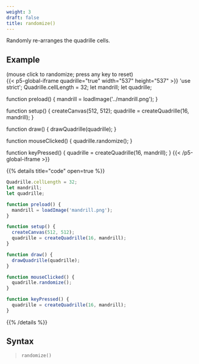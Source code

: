 ```yaml
---
weight: 3
draft: false
title: randomize()
---
```


Randomly re-arranges the quadrille cells.

## Example

(mouse click to randomize; press any key to reset)\
{{< p5-global-iframe quadrille="true" width="537" height="537" >}}
'use strict';
Quadrille.cellLength = 32;
let mandrill;
let quadrille;

function preload() {
  mandrill = loadImage('../mandrill.png');
}

function setup() {
  createCanvas(512, 512);
  quadrille = createQuadrille(16, mandrill);
}

function draw() {
  drawQuadrille(quadrille);
}

function mouseClicked() {
  quadrille.randomize();
}

function keyPressed() {
  quadrille = createQuadrille(16, mandrill);
}
{{< /p5-global-iframe >}}

{{% details title="code" open=true %}}
```js
Quadrille.cellLength = 32;
let mandrill;
let quadrille;

function preload() {
  mandrill = loadImage('mandrill.png');
}

function setup() {
  createCanvas(512, 512);
  quadrille = createQuadrille(16, mandrill);
}

function draw() {
  drawQuadrille(quadrille);
}

function mouseClicked() {
  quadrille.randomize();
}

function keyPressed() {
  quadrille = createQuadrille(16, mandrill);
}
```
{{% /details %}}

## Syntax

> `randomize()`